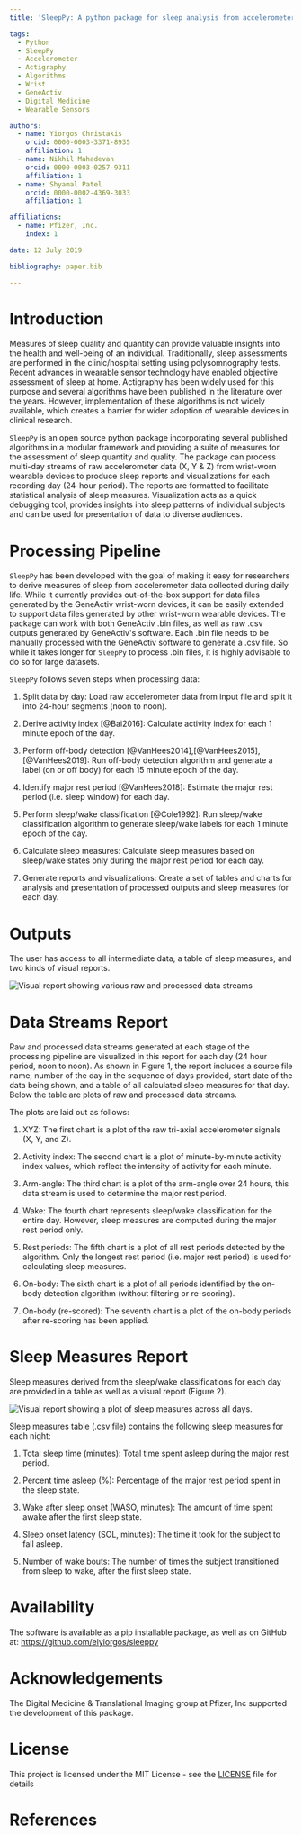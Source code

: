 ```yaml
---
title: 'SleepPy: A python package for sleep analysis from accelerometer data'

tags:
  - Python
  - SleepPy
  - Accelerometer
  - Actigraphy
  - Algorithms
  - Wrist
  - GeneActiv
  - Digital Medicine
  - Wearable Sensors

authors:
  - name: Yiorgos Christakis
    orcid: 0000-0003-3371-8935
    affiliation: 1
  - name: Nikhil Mahadevan
    orcid: 0000-0003-0257-9311
    affiliation: 1
  - name: Shyamal Patel
    orcid: 0000-0002-4369-3033
    affiliation: 1

affiliations:
  - name: Pfizer, Inc.
    index: 1

date: 12 July 2019

bibliography: paper.bib

---
```


# Introduction
Measures of sleep quality and quantity can provide valuable insights into the health and well-being of an individual. Traditionally, sleep assessments are performed in the clinic/hospital setting using polysomnography tests. Recent advances in wearable sensor technology have enabled objective assessment of sleep at home. Actigraphy has been widely used for this purpose and several algorithms have been published in the literature over the years. However, implementation of these algorithms is not widely available, which creates a barrier for wider adoption of wearable devices in clinical research.

``SleepPy`` is an open source python package incorporating several published algorithms in a modular framework and providing a suite of measures for the assessment of sleep quantity and quality. The package can process multi-day streams of raw accelerometer data (X, Y & Z) from wrist-worn wearable devices to produce sleep reports and visualizations for each recording day (24-hour period). The reports are formatted to facilitate statistical analysis of sleep measures. Visualization acts as a quick debugging tool, provides insights into sleep patterns of individual subjects and can be used for presentation of data to diverse audiences.

# Processing Pipeline
``SleepPy`` has been developed with the goal of making it easy for researchers to derive measures of sleep from accelerometer data collected during daily life. While it currently provides out-of-the-box support for data files generated by the GeneActiv wrist-worn devices, it can be easily extended to support data files generated by other wrist-worn wearable devices. The package can work with both GeneActiv .bin files, as well as raw .csv outputs generated by GeneActiv's software. Each .bin file needs to be manually processed with the GeneActiv software to generate a .csv file. So while it takes longer for ``SleepPy`` to process .bin files, it is highly advisable to do so for large datasets.

``SleepPy`` follows seven steps when processing data:

1.	Split data by day: Load raw accelerometer data from input file and split it into 24-hour segments (noon to noon).

2.	Derive activity index [@Bai2016]: Calculate activity index for each 1 minute epoch of the day.

3.	Perform off-body detection [@VanHees2014],[@VanHees2015],[@VanHees2019]: Run off-body detection algorithm and generate a label (on or off body) for each 15 minute epoch of the day.

4.	Identify major rest period [@VanHees2018]: Estimate the major rest period (i.e. sleep window) for each day.

5.	Perform sleep/wake classification [@Cole1992]: Run sleep/wake classification algorithm to generate sleep/wake labels for each 1 minute epoch of the day.

6.	Calculate sleep measures: Calculate sleep measures based on sleep/wake states only during the major rest period for each day.

7.	Generate reports and visualizations: Create a set of tables and charts for analysis and presentation of processed outputs and sleep measures for each day.

# Outputs
The user has access to all intermediate data, a table of sleep measures, and two kinds of visual reports.

![Visual report showing various raw and processed data streams](https://raw.githubusercontent.com/elyiorgos/sleeppy/master/images/Visual_Results_Day_1_paper.png)

# Data Streams Report
Raw and processed data streams generated at each stage of the processing pipeline are visualized in this report for each day (24 hour period, noon to noon). As shown in Figure 1, the report includes a source file name, number of the day in the sequence of days provided, start date of the data being shown, and a table of all calculated sleep measures for that day. Below the table are plots of raw and processed data streams.

The plots are laid out as follows:

1.	XYZ: The first chart is a plot of the raw tri-axial accelerometer signals (X, Y, and Z).

2.	Activity index: The second chart is a plot of minute-by-minute activity index values, which reflect the intensity of activity for each minute.

3.	Arm-angle: The third chart is a plot of the arm-angle over 24 hours, this data stream is used to determine the major rest period.

4.	Wake: The fourth chart represents sleep/wake classification for the entire day. However, sleep measures are computed during the major rest period only.

5.	Rest periods: The fifth chart is a plot of all rest periods detected by the algorithm. Only the longest rest period (i.e. major rest period) is used for calculating sleep measures.

6.	On-body: The sixth chart is a plot of all periods identified by the on-body detection algorithm (without filtering or re-scoring).

7.	On-body (re-scored): The seventh chart is a plot of the on-body periods after re-scoring has been applied.

# Sleep Measures Report
Sleep measures derived from the sleep/wake classifications for each day are provided in a table as well as a visual report (Figure 2).

![Visual report showing a plot of sleep measures across all days.](https://raw.githubusercontent.com/elyiorgos/sleeppy/master/images/summary_example_paper.png)

Sleep measures table (.csv file) contains the following sleep measures for each night:

1.	Total sleep time (minutes): Total time spent asleep during the major rest period.

2.	Percent time asleep (%): Percentage of the major rest period spent in the sleep state.

3.	Wake after sleep onset (WASO, minutes): The amount of time spent awake after the first sleep state.

4.	Sleep onset latency (SOL, minutes): The time it took for the subject to fall asleep.

5.	Number of wake bouts: The number of times the subject transitioned from sleep to wake, after the first sleep state.

# Availability
The software is available as a pip installable package, as well as on GitHub at: <https://github.com/elyiorgos/sleeppy>

# Acknowledgements
The Digital Medicine & Translational Imaging group at Pfizer, Inc supported the development of this package.

# License
This project is licensed under the MIT License - see the [LICENSE](LICENSE.md) file for details

# References
